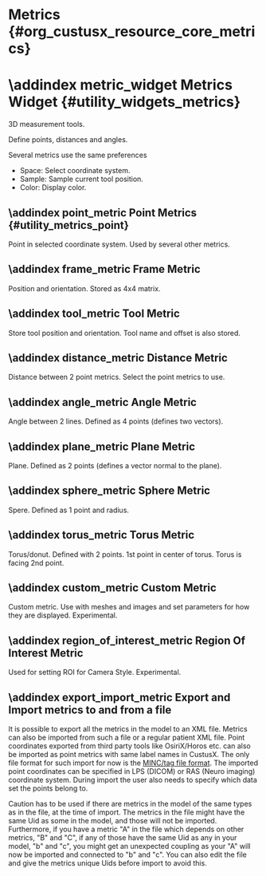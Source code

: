 Metrics {#org_custusx_resource_core_metrics}
===================

\addindex metric_widget
Metrics Widget {#utility_widgets_metrics}
===========================================================

3D measurement tools.

Define points, distances and angles.

Several metrics use the same preferences

* Space: Select coordinate system.
* Sample: Sample current tool position.
* Color: Display color.


\addindex point_metric
Point Metrics {#utility_metrics_point}
-----------------------------------------------------------
Point in selected coordinate system. Used by several other metrics.

\addindex frame_metric
Frame Metric
-----------------------------------------------------------
Position and orientation. Stored as 4x4 matrix.

\addindex tool_metric
Tool Metric
-----------------------------------------------------------
Store tool position and orientation. Tool name and offset is also stored.

\addindex distance_metric
Distance Metric
-----------------------------------------------------------
Distance between 2 point metrics. Select the point metrics to use.

\addindex angle_metric
Angle Metric
-----------------------------------------------------------
Angle between 2 lines. Defined as 4 points (defines two vectors).

\addindex plane_metric
Plane Metric
-----------------------------------------------------------
Plane. Defined as 2 points (defines a vector normal to the plane).

\addindex sphere_metric
Sphere Metric
-----------------------------------------------------------
Spere. Defined as 1 point and radius.

\addindex torus_metric
Torus Metric
-----------------------------------------------------------
Torus/donut. Defined with 2 points. 1st point in center of torus. Torus is facing 2nd point.

\addindex custom_metric
Custom Metric
-----------------------------------------------------------
Custom metric. Use with meshes and images and set parameters for how they are displayed. Experimental.

\addindex region_of_interest_metric
Region Of Interest Metric
-----------------------------------------------------------
Used for setting ROI for Camera Style. Experimental.

\addindex export_import_metric
Export and Import metrics to and from a file
-----------------------------------------------------------
It is possible to export all the metrics in the model to an XML file.
Metrics can also be imported from such a file or a regular patient XML file. Point coordinates exported from third
party tools like OsiriX/Horos etc. can also be imported as point metrics with same label names in CustusX. The only file format for such import for now
is the [MINC/tag file format](https://en.wikibooks.org/wiki/MINC/SoftwareDevelopment/Tag_file_format_reference). The imported point coordinates
can be specified in LPS (DICOM) or RAS (Neuro imaging) coordinate system.
During import the user also needs to specify which data set the points belong to.

Caution has to be used if there are metrics in the model of the same types as in the file, at the time of import.
The metrics in the file might have the same Uid as some in the model, and those will not be imported.
Furthermore, if you have a metric "A" in the file which depends on other metrics, "B" and "C",
if any of those have the same Uid as any in your model, "b" and "c",
you might get an unexpected coupling as your "A" will now be imported and connected to "b" and "c".
You can also edit the file and give the metrics unique Uids before import to avoid this.

